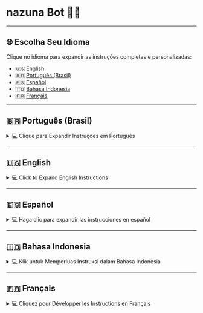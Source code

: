 # **nazuna Bot 🤖🚀**


---

## 🌐 **Escolha Seu Idioma**

Clique no idioma para expandir as instruções completas e personalizadas:

- 🇺🇸 [English](#-english)
- 🇧🇷 [Português (Brasil)](#-portugues-brasil)
- 🇪🇸 [Español](#-espanol)
- 🇮🇩 [Bahasa Indonesia](#-bahasa-indonesia)
- 🇫🇷 [Français](#-francais)

---

## 🇧🇷 **Português (Brasil)**

<details>
<summary>💻 Clique para Expandir Instruções em Português</summary>

### 📊 **Estatísticas do Projeto**

Métricas em tempo real do **nazuna Bot**, com o que cada uma significa:

| Ícone | Badge | Descrição |
|-------|-------|-----------|
| 🕒 | ![Última Atualização](https://img.shields.io/github/last-commit/hiudyy/nazuna?color=blue&style=flat-square) | **Última Atualização**: Quando o projeto foi atualizado pela última vez. |
| ⭐ | ![Estrelas](https://img.shields.io/github/stars/hiudyy/nazuna?color=yellow&label=Favoritos&style=flat-square) | **Favoritos**: Quantas pessoas deram estrela no GitHub. |
| 🍴 | ![Forks](https://img.shields.io/github/forks/hiudyy/nazuna?color=green&style=flat-square) | **Forks**: Cópias do projeto feitas por outros devs. |
| 🐞 | ![Issues](https://img.shields.io/github/issues/hiudyy/nazuna?color=red&style=flat-square) | **Issues**: Bugs ou sugestões reportados pela comunidade. |
| 📝 | ![Commits](https://img.shields.io/github/commit-activity/m/hiudyy/nazuna?color=purple&style=flat-square) | **Commits**: Frequência de updates no código. |
| 💾 | ![Tamanho do Repo](https://img.shields.io/github/repo-size/hiudyy/nazuna?color=orange&style=flat-square) | **Tamanho do Repo**: Espaço ocupado no GitHub. |
| 👥 | ![Contribuidores](https://img.shields.io/github/contributors/hiudyy/nazuna?color=cyan&style=flat-square) | **Contribuidores**: Pessoas que ajudaram no bot. |
| 📥 | ![Downloads](https://img.shields.io/github/downloads/hiudyy/nazuna/total?color=pink&style=flat-square) | **Downloads**: Total de downloads do projeto. |
| 🌐 | ![Linguagens](https://img.shields.io/github/languages/top/hiudyy/nazuna?color=teal&style=flat-square) | **Linguagens**: Principais linguagens do projeto. |
| 🔄 | ![PRs](https://img.shields.io/github/issues-pr/hiudyy/nazuna?color=brightgreen&style=flat-square) | **Pull Requests**: Propostas de melhorias enviadas. |
| ⏱️ | ![Tempo de Resposta](https://img.shields.io/github/issues-closed-raw/hiudyy/nazuna?color=blueviolet&style=flat-square) | **Tempo de Resposta**: Média pra resolver issues. |
| 📜 | ![Licença](https://img.shields.io/badge/licença-Copyright-red?style=flat-square) | **Licença**: Projeto protegido por copyright. |
| ✅ | ![Status](https://img.shields.io/badge/STATUS-ATIVO-success?style=flat-square) | **Status**: Projeto ativo e em desenvolvimento. |

📈 **Visitas Totais**:  
![Contador de Visitas](https://count.getloli.com/@nazuninha-bot?name=nazuninha-bot&theme=booru-lewd&padding=8&offset=0&align=top&scale=2&pixelated=1&darkmode=1)  
*Quantas pessoas visitaram o projeto.*

---

### 📢 **Canal Oficial no WhatsApp**

Fique por dentro de novidades, dicas exclusivas e updates!  
[![Canal WhatsApp](https://img.shields.io/badge/Entrar-WhatsApp-25D366?style=flat-square&logo=whatsapp)](https://whatsapp.com/channel/0029Vb6Ezk6LI8YXPgZPUJ2b)  
*Junte-se ao canal pra suporte e conteúdos exclusivos.*

---

### 🤖 **O que é o nazuna Bot?**

O **nazuna Bot** é um bot foda pro WhatsApp, feito com **Node.js** e **Baileys**. Ele é um assistente completo: automatiza tarefas, gerencia grupos, e tem comandos pra tudo, desde administração até diversão. Perfeito pra iniciantes e altamente customizável pra quem manja de código.

> ⚠️ **Aviso Sério**: O nazuna Bot é **protegido por copyright**. Tirar créditos, vender ou distribuir versões modificadas sem permissão é crime e pode te meter em encrenca legal.

### 🎉 **Por que o nazuna Bot é Incrível?**

- **Configuração Fácil**: Conecta com QR code ou código de pareamento em minutos.
- **Super Versátil**: Gerencia grupos, traz utilitários e anima com comandos divertidos.
- **Roda em Tudo**: Windows, Linux, macOS, Android (Termux) ou servidores como Pterodactyl.
- **Sempre Atualizado**: Novas features e correções chegam com frequência.
- **Seguro e Estável**: Usa o modo multi-dispositivos do WhatsApp pra rodar liso e seguro.

> 💡 **Curioso?** Após configurar, digite `/menu` no WhatsApp pra explorar os comandos!

---

### 📜 **Índice**

1. [🚀 Primeiros Passos](#-primeiros-passos)
2. [📋 Pré-requisitos](#-pré-requisitos)
3. [📥 Instalação](#-instalação)
4. [🚀 Rodando o Bot](#-rodando-o-bot)
5. [🔌 Conectando ao WhatsApp](#-conectando-ao-whatsapp)
6. [🔄 Atualizando o Bot](#-atualizando-o-bot)
7. [💻 Tutoriais por Plataforma](#-tutoriais-por-plataforma)
   - [🖥️ Windows](#-windows)
   - [🐧 Linux](#-linux)
   - [📱 Termux (Android)](#-termux-android)
   - [☁️ Pterodactyl](#-pterodactyl)
8. [❓ Resolvendo Problemas](#-resolvendo-problemas)
9. [💖 Apoie o Projeto](#-apoie-o-projeto)
10. [📜 Licença](#-licença)
11. [👤 Sobre o Criador](#-sobre-o-criador)
12. [❔ FAQ Avançado](#-faq-avançado)

---

#### 🚀 **Primeiros Passos**

Novo no **nazuna Bot**? Comece com esses passos simples:

1. **Prepare o ambiente**: Instale Node.js e Git (veja [Pré-requisitos](#-pré-requisitos)).
2. **Baixe o bot**: Clone o repositório do GitHub.
3. **Conecte ao WhatsApp**: Use um número secundário pra evitar riscos.
4. **Explore os comandos**: Digite `/menu` no WhatsApp pra ver o que o bot faz.

> 💡 **Dica de Iniciante**: Parece complicado? Relaxa, cada seção explica tudo passo a passo!

---

#### 📋 **Pré-requisitos**

Você vai precisar de:

| **Item**            | **Descrição**                                                                 |
|---------------------|-------------------------------------------------------------------------------|
| **Node.js**         | Versão 18 ou superior. Baixe em [nodejs.org](https://nodejs.org).             |
| **Git**             | Pra clonar o repositório. Pega em [git-scm.com](https://git-scm.com).        |
| **WhatsApp**        | Um número dedicado pro bot (evite o principal pra não levar ban).             |
| **Internet Estável**| Necessária pra configuração e funcionamento.                                  |
| **Dispositivo**     | PC (Windows, Linux, macOS), Android com Termux, ou servidor (Pterodactyl).    |
| **Recursos Mínimos**| 512MB de RAM e 512MB de armazenamento (1GB RAM e 2GB disco recomendados).     |

> ⚠️ **Atenção**: Use um número secundário pro bot pra proteger sua conta principal do WhatsApp.

---

#### 📥 **Instalação**

Bora botar o **nazuna Bot** pra rodar:

1. **Clonar o Repositório**  
   Abra o terminal (Prompt de Comando, PowerShell ou Termux) e execute:  
   ```bash
   git clone https://github.com/hiudyy/nazuna.git
   cd nazuna
   ```

2. **Instalar Dependências**  
   Rode esses comandos, um por vez:  
   ```bash
   npm run config
   npm run config:install
   ```  
   Isso baixa todas as bibliotecas necessárias.

   > **Deu Erro?**: Confirme se o Node.js tá instalado (`node -v`). Se continuar, tente `npm install`.

---

#### 🚀 **Rodando o Bot**

Pra ligar o **nazuna Bot**:  
```bash
npm start
```

Ele vai te guiar pra conectar ao WhatsApp (próxima seção).

> 💡 **Primeira Vez**: Você precisa autenticar com QR code ou código de pareamento. Depois, reconecta sozinho.

---

#### 🔌 **Conectando ao WhatsApp**

O **nazuna Bot** usa o **modo multi-dispositivos** do WhatsApp, então o celular não precisa ficar ligado após a configuração. Escolha um método:

1. **QR Code**  
   - O terminal mostra um QR code (quadrado com padrões).  
   - No celular, abra o WhatsApp:  
     1. Vá em **Configurações** > **Aparelhos Conectados**.  
     2. Clique em **Conectar um Aparelho**.  
     3. Escaneie o QR code com a câmera.  
   - Conectado na moral!  

2. **Código de Pareamento**  
   - Perfeito pra dispositivos sem câmera.  
   - Digite o número do bot (ex.: `+5511999999999`).  
   - O terminal dá um código (ex.: `1234-5678`).  
   - No WhatsApp:  
     1. Vá em **Configurações** > **Aparelhos Conectados**.  
     2. Clique em **Conectar com Número de Telefone**.  
     3. Insira o código.  
   - Tô dentro!

> ⚠️ **Cuidado**:  
> - Use número secundário pra evitar ban.  
> - QR code expirou? Rode `npm start` de novo.  
> - A sessão é salva, então reconexões são automáticas, exceto se deslogar.

---

#### 🔄 **Atualizando o Bot**

Pra manter na última versão:  
```bash
npm run update
```

Atualiza sem mexer nas configs ou chats.

> ✅ **Tranquilo**: Updates são seguros e não apagam nada.

---

#### 💻 **Tutoriais por Plataforma**

**Onde tá rodando o bot?** Escolha sua plataforma:

##### 🖥️ **Windows**

1. **Pré-requisitos**  
   - Baixe e instale o [Node.js](https://nodejs.org) (LTS recomendado).  
   - Instale o [Git](https://git-scm.com/downloads) pro Windows.  
   - Verifique:  
     ```bash
     node -v
     git --version
     ```

2. **Clonar e Instalar**  
   Abra o Prompt de Comando ou PowerShell:  
   ```bash
   git clone https://github.com/hiudyy/nazuna.git
   cd nazuna
   npm run config
   npm run config:install
   ```

3. **Rodar o Bot**  
   ```bash
   npm start
   ```

4. **Manter Online**  
   - Use o [NSSM](https://nssm.cc/) pra rodar 24/7:  
     ```bash
     nssm install nazuna "C:\caminho\para\node.exe" "C:\caminho\para\nazuna\app.js"
     ```
   - Ou deixe o Prompt aberto (não feche!).

> 💡 **Dica**: Bot parou? Cheque a conexão ou rode `npm start` novamente.

##### 🐧 **Linux**

1. **Pré-requisitos**  
   Atualize e instale:  
   ```bash
   sudo apt update && sudo apt install -y nodejs git
   ```  
   Verifique:  
   ```bash
   node -v
   git --version
   ```

2. **Clonar e Instalar**  
   ```bash
   git clone https://github.com/hiudyy/nazuna.git
   cd nazuna
   npm run config
   npm run config:install
   ```

3. **Rodar o Bot**  
   ```bash
   npm start
   ```

4. **Rodar em Segundo Plano**  
   Use o `pm2`:  
   ```bash
   npm install -g pm2
   pm2 start npm --name "nazuna" -- start
   pm2 save
   ```  
   Monitore com `pm2 logs nazuna`.

> 💡 **Dica**: Desconectou? Reinicie com `pm2 restart nazuna`.

##### 📱 **Termux (Android)**

1. **Instalar o Termux**  
   - Baixe pelo [F-Droid](https://f-droid.org/packages/com.termux/) (evite Google Play).  
   - Atualize:  
     ```bash
     pkg update && pkg upgrade -y
     ```

2. **Pré-requisitos**  
   ```bash
   pkg install nodejs git -y
   termux-setup-storage
   ```

3. **Clonar e Instalar**  
   ```bash
   cd /sdcard
   git clone https://github.com/hiudyy/nazuna.git
   cd nazuna
   npm run config
   npm run config:install
   ```

4. **Rodar o Bot**  
   ```bash
   npm start
   ```

5. **Manter Online**  
   - Evite fechar o Termux; mantenha o celular ligado ou use app de “manter acordado”.  
   - Se parar, reinicie:  
     ```bash
     cd /sdcard/nazuna
     npm start
     ```

> 💡 **Dica**: “Permissão negada”? Rode `termux-setup-storage` de novo.

##### ☁️ **Pterodactyl**

Configure o **nazuna Bot** no Pterodactyl de duas formas:

**Opção 1: Egg Oficial da nazuna**

1. **Baixar o Egg**  
   - Pegue o egg em: [github.com/hiudyy/nazu-files/egg-ptero.json](https://github.com/hiudyy/nazu-files/egg-ptero.json).  
   - Importe no painel Pterodactyl (**Eggs** > **Import Egg**).

2. **Criar o Servidor**  
   - Crie um servidor com o egg da nazuna.  
   - No **Startup**, configure:  
     - **Nome do Dono**: Seu nome/apelido (ex.: `João`).  
     - **Número do Bot**: Número com código do país (ex.: `+5511999999999`).  
     - **Prefixo do Bot**: Símbolo pros comandos (ex.: `/`).  
     - **Nome do Bot**: Nome no WhatsApp (ex.: `nazuna`).  
     - **Atualização Automática**: `Sim` pra updates automáticos ou `Não` pra manual.  
   - Recursos mínimos: 512MB RAM e 512MB disco (1GB RAM e 2GB disco recomendados).

3. **Iniciar o Servidor**  
   - Clique em **Iniciar** no painel.  
   - O egg clona o repo (`https://github.com/hiudyy/nazuna.git`) e instala tudo.  
   - Conecte ao WhatsApp via QR code ou código de pareamento (use console ou VNC).

4. **Manter Online**  
   - O Pterodactyl roda 24/7.  
   - Sem atualização automática? Rode:  
     ```bash
     npm run update
     ```

**Opção 2: Egg Node.js Comum**

1. **Criar o Servidor**  
   - Crie um servidor com o egg **Node.js** padrão.  
   - Defina o **Comando de Inicialização** como: `npm start`.  
   - Recursos mínimos: 512MB RAM e 512MB disco (1GB RAM e 2GB disco recomendados).

2. **Clonar o Repositório**  
   - No console do Pterodactyl:  
     ```bash
     git clone https://github.com/hiudyy/nazuna.git
     cd nazuna
     ```

3. **Instalar Dependências**  
   - Execute:  
     ```bash
     npm run config
     npm run config:install
     ```

4. **Iniciar o Bot**  
   - Inicie o servidor no painel.  
   - Conecte ao WhatsApp com QR code ou código.

5. **Atualizações**  
   - Atualize manualmente:  
     ```bash
     npm run update
     ```

> 💡 **Dica**: O egg oficial automatiza tudo, é mais fácil!

---

#### ❓ **Resolvendo Problemas**

Deu pau? Soluções pros problemas mais comuns:

| **Problema**                     | **Solução**                                                                 |
|----------------------------------|-----------------------------------------------------------------------------|
| **“Comando não encontrado”**     | Instale Git/Node.js (`pkg install git nodejs` no Termux).                   |
| **QR Code não funciona**         | Atualize o WhatsApp, gere outro QR com `npm start`, ou cheque a internet.   |
| **Bot desconecta**               | Reinicie com `npm start`, apague a pasta `sessions`, ou troque o número.    |
| **Erro na instalação**           | Rode `npm install`, verifique Node.js 18+ (`node -v`), ou atualize pacotes. |
| **Termux para**                  | Mantenha o celular ligado e reinicie com `cd /sdcard/nazuna && npm start`. |

> 😊 **Tá na Merda?** Cola no [Canal do WhatsApp](https://whatsapp.com/channel/0029Vb6Ezk6LI8YXPgZPUJ2b) pra suporte!

---

#### 💖 **Apoie o Projeto**

Fazer o **nazuna Bot** é um trampo danado. Seu apoio é tudo:

- **🌍 Global (Patreon)**  
  [![Apoiar no Patreon](https://img.shields.io/badge/Apoiar-Patreon-orange?style=flat-square&logo=patreon)](https://patreon.com/hiudyy)  
  *Contribua mensalmente pra manter o projeto vivo.*

- **🇧🇷 Brasil (Pix)**  
  **Chave Pix (E-mail):** `lua.bot@hotmail.com`  
  *Qualquer valor já ajuda pra caramba.*

> ❤️ **Valeu!** Cada real motiva mais features e melhorias!

---

#### 📜 **Licença**

© 2025 **Hiudy**. Todos os direitos reservados.

O **nazuna Bot** é **protegido por copyright**. Não remova os créditos, não venda, e não distribua versões modificadas sem autorização. Violações podem levar a ações legais.

---

#### 👤 **Sobre o Criador**

Feito com ❤️ por [**Hiudy**](https://github.com/hiudyy), um dev apaixonado por criar ferramentas que tornam a tecnologia mais divertida e acessível. Ele tá sempre bolando projetos novos e dando aquele gás no nazuna Bot pra comunidade.

**Estatísticas do Hiudy**:

| Ícone | Badge | Descrição |
|-------|-------|-----------|
| 👥 | ![Seguidores](https://img.shields.io/github/followers/hiudyy?color=blue&style=flat-square) | **Seguidores**: Quantas pessoas acompanham o Hiudy no GitHub. |
| 📝 | ![Contribuições](https://img.shields.io/github/commit-activity/y/hiudyy/nazuna) | **Contribuições**: Atividade anual do Hiudy em todos os projetos. |
| 💬 | ![Discord](https://img.shields.io/badge/Discord-hiudyyy-7289DA?style=flat-square&logo=discord) | **Discord**: Conecte-se com o Hiudy no Discord. |
| 📷 | ![Instagram](https://img.shields.io/badge/Instagram-hiudyyy_-E4405F?style=flat-square&logo=instagram) | **Instagram**: Siga o Hiudy no Insta pra novidades. |

**Bio**:  
Hiudy é um entusiasta de tech que curte criar soluções práticas e com aquele toque de diversão. Além do nazuna Bot, ele contribui pra projetos open-source e ama trocar ideia com a comunidade. Cola nas redes dele pra acompanhar os próximos rolês!

- 📍 **GitHub**: [hiudyy](https://github.com/hiudyy)
- 💬 **Discord**: [hiudyyy](https://discord.com/users/hiudyyy)
- 📷 **Instagram**: [hiudyyy_](https://instagram.com/hiudyyy_)

> 🌟 **Gostou?** Dá uma estrela no GitHub e compartilha com a galera!

---

#### ❔ **FAQ Avançado**

| **Pergunta**                              | **Resposta**                                                                 |
|------------------------------------------|-----------------------------------------------------------------------------|
| **Posso usar meu número principal?**      | Não é recomendado. Use um número secundário pra evitar riscos de banimento. |
| **O bot funciona offline?**               | Não, precisa de internet pra se conectar ao WhatsApp.                       |
| **Como personalizo os comandos?**         | Edite o `config.json` após instalar (veja a documentação).                  |
| **E se meu servidor Pterodactyl travar?** | Reinicie o servidor e cheque os logs no console do Pterodactyl.             |

> 💡 **Mais Dúvidas?** Pergunte no [Canal do WhatsApp](https://whatsapp.com/channel/0029Vb6Ezk6LI8YXPgZPUJ2b)!

</details>

---

## 🇺🇸 **English**

<details>
<summary>💻 Click to Expand English Instructions</summary>

### 📊 **Project Statistics**

Real-time metrics for **nazuna Bot**, with what each one means:

| Icon | Badge | Description |
|------|-------|-------------|
| 🕒 | ![Last Update](https://img.shields.io/github/last-commit/hiudyy/nazuna?color=blue&style=flat-square) | **Last Update**: When the project was last updated. |
| ⭐ | ![Stars](https://img.shields.io/github/stars/hiudyy/nazuna?color=yellow&label=Stars&style=flat-square) | **Stars**: Number of people who starred it on GitHub. |
| 🍴 | ![Forks](https://img.shields.io/github/forks/hiudyy/nazuna?color=green&style=flat-square) | **Forks**: Copies of the project made by other devs. |
| 🐞 | ![Issues](https://img.shields.io/github/issues/hiudyy/nazuna?color=red&style=flat-square) | **Issues**: Bugs or suggestions reported by the community. |
| 📝 | ![Commits](https://img.shields.io/github/commit-activity/m/hiudyy/nazuna?color=purple&style=flat-square) | **Commits**: Frequency of code updates. |
| 💾 | ![Repo Size](https://img.shields.io/github/repo-size/hiudyy/nazuna?color=orange&style=flat-square) | **Repo Size**: Space used by the project on GitHub. |
| 👥 | ![Contributors](https://img.shields.io/github/contributors/hiudyy/nazuna?color=cyan&style=flat-square) | **Contributors**: People who helped build the bot. |
| 📥 | ![Downloads](https://img.shields.io/github/downloads/hiudyy/nazuna/total?color=pink&style=flat-square) | **Downloads**: Total downloads of the project. |
| 🌐 | ![Languages](https://img.shields.io/github/languages/top/hiudyy/nazuna?color=teal&style=flat-square) | **Languages**: Main languages used in the project. |
| 🔄 | ![PRs](https://img.shields.io/github/issues-pr/hiudyy/nazuna?color=brightgreen&style=flat-square) | **Pull Requests**: Improvement proposals from the community. |
| ⏱️ | ![Response Time](https://img.shields.io/github/issues-closed-raw/hiudyy/nazuna?color=blueviolet&style=flat-square) | **Response Time**: Average time to resolve issues. |
| 📜 | ![License](https://img.shields.io/badge/license-Copyright-red?style=flat-square) | **License**: Project is copyright-protected. |
| ✅ | ![Status](https://img.shields.io/badge/STATUS-ACTIVE-success?style=flat-square) | **Status**: Project is active and under development. |

📈 **Total Visits**:  
![Visit Counter](https://count.getloli.com/@nazuninha-bot?name=nazuninha-bot&theme=booru-lewd&padding=8&offset=0&align=top&scale=2&pixelated=1&darkmode=1)  
*Tracks how many people visited the project.*

---

### 📢 **Official WhatsApp Channel**

Stay in the loop with news, exclusive tips, and updates!  
[![WhatsApp Channel](https://img.shields.io/badge/Join-WhatsApp-25D366?style=flat-square&logo=whatsapp)](https://whatsapp.com/channel/0029Vb6Ezk6LI8YXPgZPUJ2b)  
*Join our channel for support and exclusive content.*

---

### 🤖 **What is nazuna Bot?**

**nazuna Bot** is an epic WhatsApp bot built with **Node.js** and **Baileys**. It’s like a supercharged assistant: automates tasks, manages groups, and offers commands for everything from admin tasks to fun. Perfect for beginners and highly customizable for coders.

> ⚠️ **Serious Warning**: nazuna Bot is **copyright-protected**. Removing credits, selling, or distributing modified versions without permission is illegal and may lead to legal trouble.

### 🎉 **Why nazuna Bot Rocks?**

- **Easy Setup**: Connect with QR code or pairing code in minutes.
- **Super Versatile**: Manages groups, provides utilities, and spices things up with fun commands.
- **Runs Anywhere**: Windows, Linux, macOS, Android (Termux), or servers like Pterodactyl.
- **Always Fresh**: New features and fixes roll out regularly.
- **Safe & Smooth**: Uses WhatsApp’s multi-device mode for stability and security.

> 💡 **Curious?** After setup, type `/menu` in WhatsApp to explore commands!

---

### 📜 **Table of Contents**

1. [🚀 Getting Started](#-getting-started)
2. [📋 Prerequisites](#-prerequisites)
3. [📥 Installation](#-installation)
4. [🚀 Running the Bot](#-running-the-bot)
5. [🔌 Connecting to WhatsApp](#-connecting-to-whatsapp)
6. [🔄 Updating the Bot](#-updating-the-bot)
7. [💻 Platform Tutorials](#-platform-tutorials)
   - [🖥️ Windows](#-windows)
   - [🐧 Linux](#-linux)
   - [📱 Termux (Android)](#-termux-android)
   - [☁️ Pterodactyl](#-pterodactyl)
8. [❓ Troubleshooting](#-troubleshooting)
9. [💖 Support the Project](#-support-the-project)
10. [📜 License](#-license)
11. [👤 About the Creator](#-about-the-creator)
12. [❔ Advanced FAQ](#-advanced-faq)

---

#### 🚀 **Getting Started**

New to **nazuna Bot**? Start with these simple steps:

1. **Set up your environment**: Install Node.js and Git (see [Prerequisites](#-prerequisites)).
2. **Download the bot**: Clone the GitHub repository.
3. **Connect to WhatsApp**: Use a secondary number to avoid risks.
4. **Explore commands**: Type `/menu` in WhatsApp to see what the bot can do.

> 💡 **Beginner Tip**: Looks complex? Chill, each section breaks it down step-by-step!

---

#### 📋 **Prerequisites**

You’ll need:

| **Item**            | **Description**                                                               |
|--------------------|-------------------------------------------------------------------------------|
| **Node.js**        | Version 18 or higher. Download from [nodejs.org](https://nodejs.org).         |
| **Git**            | To clone the repository. Get it from [git-scm.com](https://git-scm.com).      |
| **WhatsApp**       | A dedicated number for the bot (avoid your main number to prevent bans).      |
| **Stable Internet**| Essential for setup and operation.                                            |
| **Device**         | PC (Windows, Linux, macOS), Android with Termux, or server (Pterodactyl).     |
| **Minimum Specs**  | 512MB RAM and 512MB storage (1GB RAM and 2GB storage recommended).            |

> ⚠️ **Warning**: Use a secondary number for the bot to protect your main WhatsApp account.

---

#### 📥 **Installation**

Let’s get **nazuna Bot** running:

1. **Clone the Repository**  
   Open your terminal (Command Prompt, PowerShell, or Termux) and run:  
   ```bash
   git clone https://github.com/hiudyy/nazuna.git
   cd nazuna
   ```

2. **Install Dependencies**  
   Run these one at a time:  
   ```bash
   npm run config
   npm run config:install
   ```  
   This grabs all required libraries.

   > **Error?**: Check if Node.js is installed (`node -v`). If issues persist, try `npm install`.

---

#### 🚀 **Running the Bot**

To fire up **nazuna Bot**:  
```bash
npm start
```

It’ll guide you to connect to WhatsApp (next section).

> 💡 **First Run**: You’ll need to authenticate with a QR code or pairing code. After that, it usually reconnects automatically.

---

#### 🔌 **Connecting to WhatsApp**

**nazuna Bot** uses WhatsApp’s **multi-device mode**, so your phone doesn’t need to stay online after setup. Pick a method:

1. **QR Code**  
   - The terminal shows a QR code (a square with patterns).  
   - On your phone, open WhatsApp:  
     1. Go to **Settings** > **Linked Devices**.  
     2. Tap **Link a Device**.  
     3. Scan the QR code with your camera.  
   - Boom, connected!  

2. **Pairing Code**  
   - Great for devices without a camera.  
   - Enter the bot’s number (e.g., `+12025550123`).  
   - The terminal gives a code (e.g., `1234-5678`).  
   - In WhatsApp:  
     1. Go to **Settings** > **Linked Devices**.  
     2. Tap **Link with Phone Number**.  
     3. Enter the code.  
   - You’re in!

> ⚠️ **Caution**:  
> - Use a secondary number to avoid bans.  
> - QR code expired? Run `npm start` again.  
> - Session is saved, so reconnections are automatic unless you log out.

---

#### 🔄 **Updating the Bot**

Keep it fresh:  
```bash
npm run update
```

Updates without messing with your settings or chats.

> ✅ **Safe**: Updates won’t wipe anything.

---

#### 💻 **Platform Tutorials**

**Where you running the bot?** Pick your platform:

##### 🖥️ **Windows**

1. **Prerequisites**  
   - Download and install [Node.js](https://nodejs.org) (LTS recommended).  
   - Install [Git](https://git-scm.com/downloads) for Windows.  
   - Verify:  
     ```bash
     node -v
     git --version
     ```

2. **Clone and Install**  
   Open Command Prompt or PowerShell:  
   ```bash
   git clone https://github.com/hiudyy/nazuna.git
   cd nazuna
   npm run config
   npm run config:install
   ```

3. **Run the Bot**  
   ```bash
   npm start
   ```

4. **Keep It Online**  
   - Use [NSSM](https://nssm.cc/) to run 24/7:  
     ```bash
     nssm install nazuna "C:\path\to\node.exe" "C:\path\to\nazuna\app.js"
     ```
   - Or keep the Command Prompt open (don’t close!).

> 💡 **Tip**: Bot stopped? Check internet or rerun `npm start`.

##### 🐧 **Linux**

1. **Prerequisites**  
   Update and install:  
   ```bash
   sudo apt update && sudo apt install -y nodejs git
   ```  
   Verify:  
   ```bash
   node -v
   git --version
   ```

2. **Clone and Install**  
   ```bash
   git clone https://github.com/hiudyy/nazuna.git
   cd nazuna
   npm run config
   npm run config:install
   ```

3. **Run the Bot**  
   ```bash
   npm start
   ```

4. **Run in Background**  
   Use `pm2`:  
   ```bash
   npm install -g pm2
   pm2 start npm --name "nazuna" -- start
   pm2 save
   ```  
   Monitor with `pm2 logs nazuna`.

> 💡 **Tip**: Disconnected? Restart with `pm2 restart nazuna`.

##### 📱 **Termux (Android)**

1. **Install Termux**  
   - Download from [F-Droid](https://f-droid.org/packages/com.termux/) (avoid Google Play).  
   - Update Termux:  
     ```bash
     pkg update && pkg upgrade -y
     ```

2. **Prerequisites**  
   ```bash
   pkg install nodejs git -y
   termux-setup-storage
   ```

3. **Clone and Install**  
   ```bash
   cd /sdcard
   git clone https://github.com/hiudyy/nazuna.git
   cd nazuna
   npm run config
   npm run config:install
   ```

4. **Run the Bot**  
   ```bash
   npm start
   ```

5. **Keep It Online**  
   - Prevent Termux from closing; keep phone awake (use charger or “stay awake” app).  
   - If it stops, restart:  
     ```bash
     cd /sdcard/nazuna
     npm start
     ```

> 💡 **Tip**: “Permission denied”? Rerun `termux-setup-storage`.

##### ☁️ **Pterodactyl**

Set up **nazuna Bot** on Pterodactyl in two ways:

**Option 1: Official nazuna Egg**

1. **Download the Egg**  
   - Grab the egg at: [github.com/hiudyy/nazu-files/egg-ptero.json](https://github.com/hiudyy/nazu-files/egg-ptero.json).  
   - Import it in your Pterodactyl panel (**Eggs** > **Import Facet Import Egg**).

2. **Create the Server**  
   - Create a server with the nazuna egg.  
   - In **Startup**, configure:  
     - **Owner Name**: Your name/nickname (e.g., `John`).  
     - **Bot Number**: Number with country code (e.g., `+12025550123`).  
     - **Bot Prefix**: Symbol for commands (e.g., `/`).  
     - **Bot Name**: Name shown in WhatsApp (e.g., `nazuna`).  
     - **Auto Update**: `Yes` for automatic updates or `No` for manual.  
   - Minimum specs: 512MB RAM and 512MB storage (1GB RAM and 2GB storage recommended).

3. **Start the Server**  
   - Click **Start** in the panel.  
   - The egg auto-clones the repo (`https://github.com/hiudyy/nazuna.git`) and installs dependencies.  
   - Connect to WhatsApp via QR code or pairing code (use console or VNC).

4. **Keep It Online**  
   - Pterodactyl runs it 24/7.  
   - For manual updates, run:  
     ```bash
     npm run update
     ```

**Option 2: Generic Node.js Egg**

1. **Create the Server**  
   - Create a server with the default **Node.js** egg.  
   - Set **Startup Command** to: `npm start`.  
   - Minimum specs: 512MB RAM and 512MB storage (1GB RAM and 2GB storage recommended).

2. **Clone the Repository**  
   - In Pterodactyl console:  
     ```bash
     git clone https://github.com/hiudyy/nazuna.git
     cd nazuna
     ```

3. **Install Dependencies**  
   - Run:  
     ```bash
     npm run config
     npm run config:install
     ```

4. **Start the Bot**  
   - Start the server in the panel.  
   - Connect to WhatsApp with QR code or pairing code.

5. **Updates**  
   - Update manually:  
     ```bash
     npm run update
     ```

> 💡 **Tip**: The official egg automates everything, so it’s easier!

---

#### ❓ **Troubleshooting**

Got issues? Fixes for common problems:

| **Issue**                        | **Solution**                                                               |
|----------------------------------|---------------------------------------------------------------------------|
| **“Command not found”**          | Install Git/Node.js (`pkg install git nodejs` in Termux).                 |
| **QR Code doesn’t work**         | Update WhatsApp, generate new QR with `npm start`, or check internet.     |
| **Bot disconnects**              | Restart with `npm start`, delete `sessions` folder, or switch numbers.    |
| **Installation errors**          | Run `npm install`, verify Node.js 18+ (`node -v`), or update packages.    |
| **Termux stops**                 | Keep phone awake and restart with `cd /sdcard/nazuna && npm start`.|

> 😊 **Still Stuck?** Hit up our [WhatsApp Channel](https://whatsapp.com/channel/0029Vb6Ezk6LI8YXPgZPUJ2b) for help!

---

#### 💖 **Support the Project**

Building **nazuna Bot** is a ton of work. Your support keeps it alive:

- **🌍 Global (Patreon)**  
  [![Support on Patreon](https://img.shields.io/badge/Support-Patreon-orange?style=flat-square&logo=patreon)](https://patreon.com/hiudyy)  
  *Contribute monthly to keep the project going.*

- **🇧🇷 Brazil (Pix)**  
  **Pix Key (Email):** `lua.bot@hotmail.com`  
  *Any amount helps a ton.*

> ❤️ **Thanks!** Every bit fuels new features and improvements!

---

#### 📜 **License**

© 2025 **Hiudy**. All rights reserved.

**nazuna Bot** is **copyright-protected**. Don’t remove credits, sell, or distribute modified versions without permission. Violations may lead to legal action.

---

#### 👤 **About the Creator**

Built with ❤️ by [**Hiudy**](https://github.com/hiudyy), a dev passionate about making tech fun and accessible. He’s always cooking up new projects and leveling up nazuna Bot for the community.

**Hiudy’s Stats**:

| Icon | Badge | Description |
|------|-------|-------------|
| 👥 | ![Followers](https://img.shields.io/github/followers/hiudyy?color=blue&style=flat-square) | **Followers**: Number of people following Hiudy on GitHub. |
| 📝 | ![Contributions](https://img.shields.io/github/commit-activity/y/hiudyy/nazuna) | **Contributions**: Hiudy’s yearly activity across projects. |
| 💬 | ![Discord](https://img.shields.io/badge/Discord-hiudyyy-7289DA?style=flat-square&logo=discord) | **Discord**: Connect with Hiudy on Discord. |
| 📷 | ![Instagram](https://img.shields.io/badge/Instagram-hiudyyy_-E4405F?style=flat-square&logo=instagram) | **Instagram**: Follow Hiudy on Insta for updates. |

**Bio**:  
Hiudy’s a tech enthusiast who loves crafting practical, fun solutions. Beyond nazuna Bot, he contributes to open-source projects and vibes with the community. Hit him up on socials to catch his next big thing!

- 📍 **GitHub**: [hiudyy](https://github.com/hiudyy)
- 💬 **Discord**: [hiudyyy](https://discord.com/users/hiudyyy)
- 📷 **Instagram**: [hiudyyy_](https://instagram.com/hiudyyy_)

> 🌟 **Dig It?** Star the project on GitHub and share with your crew!

---

#### ❔ **Advanced FAQ**

| **Question**                             | **Answer**                                                                |
|-----------------------------------------|---------------------------------------------------------------------------|
| **Can I use my main number?**           | Not recommended. Use a secondary number to avoid ban risks.               |
| **Does the bot work offline?**          | No, it needs internet to connect to WhatsApp.                            |
| **How do I customize commands?**        | Edit `config.json` after installation (check docs).                      |
| **What if my Pterodactyl server crashes?** | Restart the server and check logs in Pterodactyl console.               |

> 💡 **More Questions?** Ask in our [WhatsApp Channel](https://whatsapp.com/channel/0029Vb6Ezk6LI8YXPgZPUJ2b)!

</details>

---

## 🇪🇸 **Español**

<details>
<summary>💻 Haga clic para expandir las instrucciones en español</summary>

### 📊 **Estadísticas del Proyecto**

Métricas en tiempo real del **nazuna Bot**, con lo que significa cada una:

| Icono | Insignia | Descripción |
|-------|----------|-------------|
| 🕒 | ![Última Actualización](https://img.shields.io/github/last-commit/hiudyy/nazuna?color=blue&style=flat-square) | **Última Actualización**: Cuándo se actualizó el proyecto por última vez. |
| ⭐ | ![Estrellas](https://img.shields.io/github/stars/hiudyy/nazuna?color=yellow&label=Estrellas&style=flat-square) | **Estrellas**: Personas que dieron estrella en GitHub. |
| 🍴 | ![Forks](https://img.shields.io/github/forks/hiudyy/nazuna?color=green&style=flat-square) | **Forks**: Copias del proyecto hechas por otros devs. |
| 🐞 | ![Issues](https://img.shields.io/github/issues/hiudyy/nazuna?color=red&style=flat-square) | **Issues**: Errores o sugerencias reportados por la comunidad. |
| 📝 | ![Commits](https://img.shields.io/github/commit-activity/m/hiudyy/nazuna?color=purple&style=flat-square) | **Commits**: Frecuencia de actualizaciones del código. |
| 💾 | ![Tamaño del Repo](https://img.shields.io/github/repo-size/hiudyy/nazuna?color=orange&style=flat-square) | **Tamaño del Repo**: Espacio ocupado en GitHub. |
| 👥 | ![Contribuidores](https://img.shields.io/github/contributors/hiudyy/nazuna?color=cyan&style=flat-square) | **Contribuidores**: Personas que ayudaron a desarrollar el bot. |
| 📥 | ![Descargas](https://img.shields.io/github/downloads/hiudyy/nazuna/total?color=pink&style=flat-square) | **Descargas**: Total de descargas del proyecto. |
| 🌐 | ![Lenguajes](https://img.shields.io/github/languages/top/hiudyy/nazuna?color=teal&style=flat-square) | **Lenguajes**: Principales lenguajes del proyecto. |
| 🔄 | ![PRs](https://img.shields.io/github/issues-pr/hiudyy/nazuna?color=brightgreen&style=flat-square) | **Pull Requests**: Propuestas de mejoras enviadas. |
| ⏱️ | ![Tiempo de Respuesta](https://img.shields.io/github/issues-closed-raw/hiudyy/nazuna?color=blueviolet&style=flat-square) | **Tiempo de Respuesta**: Promedio para resolver issues. |
| 📜 | ![Licencia](https://img.shields.io/badge/licencia-Copyright-red?style=flat-square) | **Licencia**: Proyecto protegido por derechos de autor. |
| ✅ | ![Estado](https://img.shields.io/badge/ESTADO-ACTIVO-success?style=flat-square) | **Estado**: Proyecto activo y en desarrollo. |

📈 **Visitas Totales**:  
![Contador de Visitas](https://count.getloli.com/@nazuninha-bot?name=nazuninha-bot&theme=booru-lewd&padding=8&offset=0&align=top&scale=2&pixelated=1&darkmode=1)  
*Registra cuántas personas visitaron el proyecto.*

---

### 📢 **Canal Oficial de WhatsApp**

¡Mantente al día con noticias, consejos exclusivos y actualizaciones!  
[![Canal de WhatsApp](https://img.shields.io/badge/Unirse-WhatsApp-25D366?style=flat-square&logo=whatsapp)](https://whatsapp.com/channel/0029Vb6Ezk6LI8YXPgZPUJ2b)  
*Únete a nuestro canal para soporte y contenido exclusivo.*

---

### 🤖 **¿Qué es nazuna Bot?**

**nazuna Bot** es un bot épico para WhatsApp, construido con **Node.js** y **Baileys**. Es como un asistente todo terreno: automatiza tareas, gestiona grupos y ofrece comandos para admin, utilidades y diversión. Ideal para principiantes y súper personalizable para programadores.

> ⚠️ **Advertencia Seria**: nazuna Bot está **protegido por derechos de autor**. Quitar créditos, vender o distribuir versiones modificadas sin permiso es ilegal y puede meterte en problemas legales.

### 🎉 **¿Por qué nazuna Bot es Genial?**

- **Configuración Fácil**: Conecta con código QR o de vinculación en minutos.
- **Súper Versátil**: Gestiona grupos, ofrece herramientas y anima con comandos divertidos.
- **Funciona en Todo**: Windows, Linux, macOS, Android (Termux) o servidores como Pterodactyl.
- **Siempre Actualizado**: Nuevas funciones y correcciones llegan regularmente.
- **Seguro y Fluido**: Usa el modo multidispositivo de WhatsApp para estabilidad y seguridad.

> 💡 **¿Curioso?** Tras configurarlo, escribe `/menu` en WhatsApp para explorar comandos.

---

### 📜 **Índice**

1. [🚀 Primeros Pasos](#-primeros-pasos)
2. [📋 Requisitos Previos](#-requisitos-previos)
3. [📥 Instalación](#-instalación)
4. [🚀 Ejecutando el Bot](#-ejecutando-el-bot)
5. [🔌 Conectando a WhatsApp](#-conectando-a-whatsapp)
6. [🔄 Actualizando el Bot](#-actualizando-el-bot)
7. [💻 Tutoriales por Plataforma](#-tutoriales-por-plataforma)
   - [🖥️ Windows](#-windows)
   - [🐧 Linux](#-linux)
   - [📱 Termux (Android)](#-termux-android)
   - [☁️ Pterodactyl](#-pterodactyl)
8. [❓ Solución de Problemas](#-solución-de-problemas)
9. [💖 Apoyar el Proyecto](#-apoyar-el-proyecto)
10. [📜 Licencia](#-licencia)
11. [👤 Sobre el Creador](#-sobre-el-creador)
12. [❔ FAQ Avanzado](#-faq-avanzado)

---

#### 🚀 **Primeros Pasos**

¿Nuevo en **nazuna Bot**? Empieza con estos pasos simples:

1. **Prepara tu entorno**: Instala Node.js y Git (ver [Requisitos Previos](#-requisitos-previos)).
2. **Descarga el bot**: Clona el repositorio de GitHub.
3. **Conecta a WhatsApp**: Usa un número secundario para evitar riesgos.
4. **Explora comandos**: Escribe `/menu` en WhatsApp para ver qué hace el bot.

> 💡 **Consejo para Novatos**: ¿Parece complicado? Cada sección lo explica paso a paso.

---

#### 📋 **Requisitos Previos**

Necesitarás:

| **Elemento**       | **Descripción**                                                               |
|--------------------|-------------------------------------------------------------------------------|
| **Node.js**        | Versión 18 o superior. Descarga desde [nodejs.org](https://nodejs.org).       |
| **Git**            | Para clonar el repositorio. Consíguelo en [git-scm.com](https://git-scm.com). |
| **WhatsApp**       | Un número dedicado para el bot (evita tu número principal para prevenir bloqueos). |
| **Internet Estable**| Esencial para configuración y operación.                                      |
| **Dispositivo**    | PC (Windows, Linux, macOS), Android con Termux, o servidor (Pterodactyl).     |
| **Especs Mínimas** | 512MB RAM y 512MB almacenamiento (1GB RAM y 2GB almacenamiento recomendados). |

> ⚠️ **Advertencia**: Usa un número secundario para proteger tu cuenta principal de WhatsApp.

---

#### 📥 **Instalación**

Vamos a poner **nazuna Bot** en marcha:

1. **Clonar el Repositorio**  
   Abre tu terminal (Símbolo del sistema, PowerShell o Termux) y ejecuta:  
   ```bash
   git clone https://github.com/hiudyy/nazuna.git
   cd nazuna
   ```

2. **Instalar Dependencias**  
   Ejecuta uno por uno:  
   ```bash
   npm run config
   npm run config:install
   ```  
   Esto descarga todas las bibliotecas necesarias.

   > **¿Error?**: Verifica si Node.js está instalado (`node -v`). Si persiste, prueba `npm install`.

---

#### 🚀 **Ejecutando el Bot**

Para arrancar **nazuna Bot**:  
```bash
npm start
```

Te guiará para conectar a WhatsApp (siguiente sección).

> 💡 **Primera Vez**: Necesitas autenticarte con código QR o de vinculación. Luego, suele reconectar solo.

---

#### 🔌 **Conectando a WhatsApp**

**nazuna Bot** usa el **modo multidispositivo** de WhatsApp, así que no necesitas mantener el teléfono conectado tras configurar. Elige un método:

1. **Código QR**  
   - El terminal muestra un código QR (cuadrado con patrones).  
   - En tu teléfono, abre WhatsApp:  
     1. Ve a **Configuración** > **Dispositivos Vinculados**.  
     2. Toca **Vincular un Dispositivo**.  
     3. Escanea el código QR con la cámara.  
   - ¡Conectado!  

2. **Código de Vinculación**  
   - Ideal para dispositivos sin cámara.  
   - Ingresa el número del bot (ej.: `+34912345678`).  
   - El terminal da un código (ej.: `1234-5678`).  
   - En WhatsApp:  
     1. Ve a **Configuración** > **Dispositivos Vinculados**.  
     2. Toca **Vincular con Número de Teléfono**.  
     3. Ingresa el código.  
   - ¡Listo!

> ⚠️ **Precaución**:  
> - Usa un número secundario para evitar bloqueos.  
> - ¿Código QR expirado? Ejecuta `npm start` otra vez.  
> - La sesión se guarda, así que reconecta automáticamente salvo que cierres sesión.

---

#### 🔄 **Actualizando el Bot**

Manténlo actualizado:  
```bash
npm run update
```

Actualiza sin tocar configs ni chats.

> ✅ **Seguro**: Las actualizaciones no borran nada.

---

#### 💻 **Tutoriales por Plataforma**

**¿Dónde ejecutas el bot?** Elige tu plataforma:

##### 🖥️ **Windows**

1. **Requisitos Previos**  
   - Descarga e instala [Node.js](https://nodejs.org) (LTS recomendado).  
   - Instala [Git](https://git-scm.com/downloads) para Windows.  
   - Verifica:  
     ```bash
     node -v
     git --version
     ```

2. **Clonar e Instalar**  
   Abre Símbolo del sistema o PowerShell:  
   ```bash
   git clone https://github.com/hiudyy/nazuna.git
   cd nazuna
   npm run config
   npm run config:install
   ```

3. **Ejecutar el Bot**  
   ```bash
   npm start
   ```

4. **Mantenerlo Activo**  
   - Usa [NSSM](https://nssm.cc/) para 24/7:  
     ```bash
     nssm install nazuna "C:\ruta\a\node.exe" "C:\ruta\a\nazuna\app.js"
     ```
   - O deja abierta la ventana del Símbolo del sistema.

> 💡 **Consejo**: ¿Bot parado? Revisa internet o ejecuta `npm start` de nuevo.

##### 🐧 **Linux**

1. **Requisitos Previos**  
   Actualiza e instala:  
   ```bash
   sudo apt update && sudo apt install -y nodejs git
   ```  
   Verifica:  
   ```bash
   node -v
   git --version
   ```

2. **Clonar e Instalar**  
   ```bash
   git clone https://github.com/hiudyy/nazuna.git
   cd nazuna
   npm run config
   npm run config:install
   ```

3. **Ejecutar el Bot**  
   ```bash
   npm start
   ```

4. **Ejecutar en Segundo Plano**  
   Usa `pm2`:  
   ```bash
   npm install -g pm2
   pm2 start npm --name "nazuna" -- start
   pm2 save
   ```  
   Monitorea con `pm2 logs nazuna`.

> 💡 **Consejo**: ¿Desconectado? Reinicia con `pm2 restart nazuna`.

##### 📱 **Termux (Android)**

1. **Instalar Termux**  
   - Descarga desde [F-Droid](https://f-droid.org/packages/com.termux/) (evita Google Play).  
   - Actualiza Termux:  
     ```bash
     pkg update && pkg upgrade -y
     ```

2. **Requisitos Previos**  
   ```bash
   pkg install nodejs git -y
   termux-setup-storage
   ```

3. **Clonar e Instalar**  
   ```bash
   cd /sdcard
   git clone https://github.com/hiudyy/nazuna.git
   cd nazuna
   npm run config
   npm run config:install
   ```

4. **Ejecutar el Bot**  
   ```bash
   npm start
   ```

5. **Mantenerlo Activo**  
   - Evita que Termux se cierre; mantén el teléfono encendido (usa cargador o app de “mantener despierto”).  
   - Si para, reinicia:  
     ```bash
     cd /sdcard/nazuna
     npm start
     ```

> 💡 **Consejo**: ¿“Permiso denegado”? Ejecuta `termux-setup-storage` otra vez.

##### ☁️ **Pterodactyl**

Configura **nazuna Bot** en Pterodactyl de dos formas:

**Opción 1: Egg Oficial de nazuna**

1. **Descargar el Egg**  
   - Consigue el egg en: [github.com/hiudyy/nazu-files/egg-ptero.json](https://github.com/hiudyy/nazu-files/egg-ptero.json).  
   - Impórtalo en el panel Pterodactyl (**Eggs** > **Import Egg**).

2. **Crear el Servidor**  
   - Crea un servidor con el egg de nazuna.  
   - En **Startup**, configura:  
     - **Nombre del Propietario**: Tu nombre/apodo (ej.: `Juan`).  
     - **Número del Bot**: Número con código de país (ej.: `+34912345678`).  
     - **Prefijo del Bot**: Símbolo para comandos (ej.: `/`).  
     - **Nombre del Bot**: Nombre en WhatsApp (ej.: `nazuna`).  
     - **Actualización Automática**: `Sí` para updates automáticos o `No` para manuales.  
   - Especs mínimas: 512MB RAM y 512MB almacenamiento (1GB RAM y 2GB almacenamiento recomendados).

3. **Iniciar el Servidor**  
   - Haz clic en **Iniciar** en el panel.  
   - El egg clona el repo (`https://github.com/hiudyy/nazuna.git`) e instala dependencias.  
   - Conecta a WhatsApp con código QR o de vinculación (usa consola o VNC).

4. **Mantenerlo Activo**  
   - Pterodactyl lo mantiene 24/7.  
   - Si es manual, ejecuta:  
     ```bash
     npm run update
     ```

**Opción 2: Egg Genérico de Node.js**

1. **Crear el Servidor**  
   - Crea un servidor con el egg **Node.js** estándar.  
   - Configura **Comando de Inicio** como: `npm start`.  
   - Especs mínimas: 512MB RAM y 512MB almacenamiento (1GB RAM y 2GB almacenamiento recomendados).

2. **Clonar el Repositorio**  
   - En la consola de Pterodactyl:  
     ```bash
     git clone https://github.com/hiudyy/nazuna.git
     cd nazuna
     ```

3. **Instalar Dependencias**  
   - Ejecuta:  
     ```bash
     npm run config
     npm run config:install
     ```

4. **Iniciar el Bot**  
   - Inicia el servidor en el panel.  
   - Conecta a WhatsApp con código QR o de vinculación.

5. **Actualizaciones**  
   - Actualiza manualmente:  
     ```bash
     npm run update
     ```

> 💡 **Consejo**: ¡El egg oficial automatiza todo y es más fácil!

---

#### ❓ **Solución de Problemas**

¿Problemas? Soluciones para los más comunes:

| **Problema**                     | **Solución**                                                               |
|----------------------------------|---------------------------------------------------------------------------|
| **“Comando no encontrado”**      | Instala Git/Node.js (`pkg install git nodejs` en Termux).                 |
| **Código QR no funciona**        | Actualiza WhatsApp, genera otro QR con `npm start`, o revisa internet.    |
| **Bot se desconecta**            | Reinicia con `npm start`, elimina carpeta `sessions`, o cambia número.    |
| **Errores de instalación**       | Ejecuta `npm install`, verifica Node.js 18+ (`node -v`), o actualiza paquetes. |
| **Termux se detiene**            | Mantén teléfono encendido y reinicia con `cd /sdcard/nazuna && npm start`. |

> 😊 **¿Aún con Problemas?** Únete a nuestro [Canal de WhatsApp](https://whatsapp.com/channel/0029Vb6Ezk6LI8YXPgZPUJ2b) para soporte.

---

#### 💖 **Apoyar el Proyecto**

Desarrollar **nazuna Bot** es un trabajazo. Tu apoyo lo mantiene vivo:

- **🌍 Global (Patreon)**  
  [![Apoyar en Patreon](https://img.shields.io/badge/Apoyar-Patreon-orange?style=flat-square&logo=patreon)](https://patreon.com/hiudyy)  
  *Contribuye mensualmente para mantener el proyecto.*

- **🇧🇷 Brasil (Pix)**  
  **Clave Pix (Correo):** `lua.bot@hotmail.com`  
  *Cualquier cantidad ayuda muchísimo.*

> ❤️ **¡Gracias!** Cada aporte impulsa nuevas funciones y mejoras.

---

#### 📜 **Licencia**

© 2025 **Hiudy**. Todos los derechos reservados.

**nazuna Bot** está **protegido por derechos de autor**. No quites créditos, no lo vendas ni distribuyas versiones modificadas sin permiso. Las violaciones pueden llevar a acciones legales.

---

#### 👤 **Sobre el Creador**

Creado con ❤️ por [**Hiudy**](https://github.com/hiudyy), un dev apasionado por hacer la tecnología divertida y accesible. Siempre está creando proyectos nuevos y mejorando nazuna Bot para la comunidad.

**Estadísticas de Hiudy**:

| Icono | Insignia | Descripción |
|-------|----------|-------------|
| 👥 | ![Seguidores](https://img.shields.io/github/followers/hiudyy?color=blue&style=flat-square) | **Seguidores**: Personas que siguen a Hiudy en GitHub. |
| 📝 | ![Contribuciones](https://img.shields.io/github/commit-activity/y/hiudyy/nazuna) | **Contribuciones**: Actividad anual de Hiudy en proyectos. |
| 💬 | ![Discord](https://img.shields.io/badge/Discord-hiudyyy-7289DA?style=flat-square&logo=discord) | **Discord**: Conecta con Hiudy en Discord. |
| 📷 | ![Instagram](https://img.shields.io/badge/Instagram-hiudyyy_-E4405F?style=flat-square&logo=instagram) | **Instagram**: Sigue a Hiudy en Insta para novedades. |

**Bio**:  
Hiudy es un entusiasta de la tecnología que ama crear soluciones prácticas y divertidas. Además de nazuna Bot, contribuye a proyectos open-source y disfruta conectar con la comunidad. ¡Síguelo en sus redes para ver sus próximos proyectos!

- 📍 **GitHub**: [hiudyy](https://github.com/hiudyy)
- 💬 **Discord**: [hiudyyy](https://discord.com/users/hiudyyy)
- 📷 **Instagram**: [hiudyyy_](https://instagram.com/hiudyyy_)

> 🌟 **¿Te Gusta?** Dale una estrella en GitHub y compártelo con tus amigos.

---

#### ❔ **FAQ Avanzado**

| **Pregunta**                             | **Respuesta**                                                                |
|-----------------------------------------|------------------------------------------------------------------------------|
| **¿Puedo usar mi número principal?**    | No recomendado. Usa un número secundario para evitar riesgos de bloqueo.     |
| **¿El bot funciona sin conexión?**      | No, necesita internet para conectarse a WhatsApp.                           |
| **¿Cómo personalizo los comandos?**     | Edita `config.json` tras instalar (consulta docs).                          |
| **¿Qué hago si mi servidor Pterodactyl falla?** | Reinicia el servidor y revisa logs en la consola de Pterodactyl.           |

> 💡 **¿Más Preguntas?** Pregunta en nuestro [Canal de WhatsApp](https://whatsapp.com/channel/0029Vb6Ezk6LI8YXPgZPUJ2b).

</details>

---

## 🇮🇩 **Bahasa Indonesia**

<details>
<summary>💻 Klik untuk Memperluas Instruksi dalam Bahasa Indonesia</summary>

### 📊 **Statistik Proyek**

Metrik real-time untuk **nazuna Bot**, dengan arti masing-masing:

| Ikon | Lencana | Deskripsi |
|------|---------|-----------|
| 🕒 | ![Pembaruan Terakhir](https://img.shields.io/github/last-commit/hiudyy/nazuna?color=blue&style=flat-square) | **Pembaruan Terakhir**: Kapan proyek terakhir diperbarui. |
| ⭐ | ![Bintang](https://img.shields.io/github/stars/hiudyy/nazuna?color=yellow&label=Bintang&style=flat-square) | **Bintang**: Jumlah orang yang memberikan bintang di GitHub. |
| 🍴 | ![Fork](https://img.shields.io/github/forks/hiudyy/nazuna?color=green&style=flat-square) | **Fork**: Salinan proyek yang dibuat oleh pengembang lain. |
| 🐞 | ![Isu](https://img.shields.io/github/issues/hiudyy/nazuna?color=red&style=flat-square) | **Isu**: Bug atau saran yang dilaporkan komunitas. |
| 📝 | ![Komit](https://img.shields.io/github/commit-activity/m/hiudyy/nazuna?color=purple&style=flat-square) | **Komit**: Frekuensi pembaruan kode. |
| 💾 | ![Ukuran Repo](https://img.shields.io/github/repo-size/hiudyy/nazuna?color=orange&style=flat-square) | **Ukuran Repo**: Ruang yang digunakan proyek di GitHub. |
| 👥 | ![Kontributor](https://img.shields.io/github/contributors/hiudyy/nazuna?color=cyan&style=flat-square) | **Kontributor**: Orang yang membantu mengembangkan bot. |
| 📥 | ![Unduhan](https://img.shields.io/github/downloads/hiudyy/nazuna/total?color=pink&style=flat-square) | **Unduhan**: Total unduhan proyek. |
| 🌐 | ![Bahasa](https://img.shields.io/github/languages/top/hiudyy/nazuna?color=teal&style=flat-square) | **Bahasa**: Bahasa utama proyek. |
| 🔄 | ![PR](https://img.shields.io/github/issues-pr/hiudyy/nazuna?color=brightgreen&style=flat-square) | **Pull Request**: Usulan perbaikan dari komunitas. |
| ⏱️ | ![Waktu Respon](https://img.shields.io/github/issues-closed-raw/hiudyy/nazuna?color=blueviolet&style=flat-square) | **Waktu Respon**: Rata-rata waktu untuk menyelesaikan isu. |
| 📜 | ![Lisensi](https://img.shields.io/badge/lisensi-Copyright-red?style=flat-square) | **Lisensi**: Proyek dilindungi hak cipta. |
| ✅ | ![Status](https://img.shields.io/badge/STATUS-AKTIF-success?style=flat-square) | **Status**: Proyek aktif dan dalam pengembangan. |

📈 **Total Kunjungan**:  
![Penghitung Kunjungan](https://count.getloli.com/@nazuninha-bot?name=nazuninha-bot&theme=booru-lewd&padding=8&offset=0&align=top&scale=2&pixelated=1&darkmode=1)  
*Melacak berapa banyak orang mengunjungi proyek.*

---

### 📢 **Kanal WhatsApp Resmi**

Tetap update dengan berita, tips eksklusif, dan pembaruan!  
[![Kanal WhatsApp](https://img.shields.io/badge/Gabung-WhatsApp-25D366?style=flat-square&logo=whatsapp)](https://whatsapp.com/channel/0029Vb6Ezk6LI8YXPgZPUJ2b)  
*Gabung kanal kami untuk dukungan dan konten eksklusif.*

---

### 🤖 **Apa itu nazuna Bot?**

**nazuna Bot** adalah bot WhatsApp keren yang dibuat dengan **Node.js** dan **Baileys**. Ini seperti asisten super: mengotomatiskan tugas, mengelola grup, dan menawarkan perintah untuk admin, utilitas, hingga hiburan. Cocok untuk pemula dan sangat bisa disesuaikan untuk coder.

> ⚠️ **Peringatan Serius**: nazuna Bot **dilindungi hak cipta**. Menghapus kredit, menjual, atau mendistribusikan versi modifikasi tanpa izin adalah ilegal dan bisa bermasalah secara hukum.

### 🎉 **Mengapa nazuna Bot Keren?**

- **Setup Mudah**: Terhubung dengan kode QR atau kode pasangan dalam hitungan menit.
- **Super Serbaguna**: Kelola grup, sediakan alat, dan hibur dengan perintah seru.
- **Berjalan di Mana Saja**: Windows, Linux, macOS, Android (Termux), atau server seperti Pterodactyl.
- **Selalu Update**: Fitur baru dan perbaikan dirilis secara rutin.
- **Aman & Stabil**: Menggunakan mode multi-perangkat WhatsApp untuk performa mulus dan aman.

> 💡 **Penasaran?** Setelah setup, ketik `/menu` di WhatsApp untuk lihat semua perintah!

---

### 📜 **Daftar Isi**

1. [🚀 Memulai](#-memulai)
2. [📋 Prasyarat](#-prasyarat)
3. [📥 Instalasi](#-instalasi)
4. [🚀 Menjalankan Bot](#-menjalankan-bot)
5. [🔌 Menghubungkan ke WhatsApp](#-menghubungkan-ke-whatsapp)
6. [🔄 Memperbarui Bot](#-memperbarui-bot)
7. [💻 Tutorial per Platform](#-tutorial-per-platform)
   - [🖥️ Windows](#-windows)
   - [🐧 Linux](#-linux)
   - [📱 Termux (Android)](#-termux-android)
   - [☁️ Pterodactyl](#-pterodactyl)
8. [❓ Pemecahan Masalah](#-pemecahan-masalah)
9. [💖 Dukung Proyek](#-dukung-proyek)
10. [📜 Lisensi](#-lisensi)
11. [👤 Tentang Pembuat](#-tentang-pembuat)
12. [❔ FAQ Lanjutan](#-faq-lanjutan)

---

#### 🚀 **Memulai**

Baru dengan **nazuna Bot**? Mulai dengan langkah sederhana ini:

1. **Siapkan lingkungan**: Instal Node.js dan Git (lihat [Prasyarat](#-prasyarat)).
2. **Unduh bot**: Klon repositori GitHub.
3. **Hubungkan ke WhatsApp**: Gunakan nomor sekunder untuk menghindari risiko.
4. **Jelajahi perintah**: Ketik `/menu` di WhatsApp untuk melihat kemampuan bot.

> 💡 **Tips Pemula**: Terlihat rumit? Tenang, setiap bagian dijelaskan langkah demi langkah!

---

#### 📋 **Prasyarat**

Anda akan membutuhkan:

| **Item**            | **Deskripsi**                                                                 |
|---------------------|-------------------------------------------------------------------------------|
| **Node.js**         | Versi 18 atau lebih tinggi. Unduh dari [nodejs.org](https://nodejs.org).      |
| **Git**             | Untuk mengklon repositori. Dapatkan dari [git-scm.com](https://git-scm.com).  |
| **WhatsApp**        | Nomor khusus untuk bot (hindari nomor utama untuk mencegah banned).           |
| **Internet Stabil** | Diperlukan untuk pengaturan dan operasi.                                      |
| **Perangkat**       | PC (Windows, Linux, macOS), Android dengan Termux, atau server (Pterodactyl). |
| **Spesifikasi Minimum** | 512MB RAM dan 512MB penyimpanan (disarankan 1GB RAM dan 2GB penyimpanan).   |

> ⚠️ **Peringatan**: Gunakan nomor sekunder untuk bot guna melindungi akun WhatsApp utama Anda.

---

### 📥 **Instalasi**

Mari kita jalankan **nazuna Bot**:

1. **Klon Repositori**  
   Buka terminal (Command Prompt, PowerShell, atau Termux) dan jalankan:  
   ```bash
   git clone https://github.com/hiudyy/nazuna.git
   cd nazuna
   ```

2. **Instal Dependensi**  
   Jalankan satu per satu:  
   ```bash
   npm run config
   npm run config:install
   ```  
   Ini akan mengunduh semua pustaka yang diperlukan.

   > **Error?**: Pastikan Node.js terinstal (`node -v`). Jika masih bermasalah, coba `npm install`.

---

#### 🚀 **Menjalankan Bot**

Untuk menyalakan **nazuna Bot**:  
```bash
npm start
```

Ini akan memandu Anda untuk menghubungkan ke WhatsApp (bagian berikutnya).

> 💡 **Pertama Kali**: Anda perlu autentikasi dengan kode QR atau kode pasangan. Setelah itu, biasanya tersambung otomatis.

---

#### 🔌 **Menghubungkan ke WhatsApp**

**nazuna Bot** menggunakan **mode multi-perangkat** WhatsApp, jadi ponsel tidak perlu tetap online setelah pengaturan. Pilih metode:

1. **Kode QR**  
   - Terminal menampilkan kode QR (kotak dengan pola).  
   - Di ponsel, buka WhatsApp:  
     1. Masuk ke **Pengaturan** > **Perangkat Tertaut**.  
     2. Ketuk **Tautkan Perangkat**.  
     3. Pindai kode QR dengan kamera.  
   - Selesai, tersambung!  

2. **Kode Pasangan**  
   - Cocok untuk perangkat tanpa kamera.  
   - Masukkan nomor bot (mis.: `+6281234567890`).  
   - Terminal memberikan kode (mis.: `1234-5678`).  
   - Di WhatsApp:  
     1. Masuk ke **Pengaturan** > **Perangkat Tertaut**.  
     2. Ketuk **Tautkan dengan Nomor Telepon**.  
     3. Masukkan kode.  
   - Beres!

> ⚠️ **Peringatan**:  
> - Gunakan nomor sekunder untuk menghindari banned.  
> - Kode QR kadaluarsa? Jalankan `npm start` lagi.  
> - Sesi disimpan, jadi penyambungan ulang otomatis kecuali Anda keluar.

---

#### 🔄 **Memperbarui Bot**

Agar tetap terbaru:  
```bash
npm run update
```

Memperbarui tanpa mengganggu pengaturan atau obrolan.

> ✅ **Aman**: Pembaruan tidak menghapus apa pun.

---

#### 💻 **Tutorial per Platform**

**Di mana Anda menjalankan bot?** Pilih platform Anda:

##### 🖥️ **Windows**

1. **Prasyarat**  
   - Unduh dan instal [Node.js](https://nodejs.org) (LTS disarankan).  
   - Instal [Git](https://git-scm.com/downloads) untuk Windows.  
   - Verifikasi:  
     ```bash
     node -v
     git --version
     ```

2. **Klon dan Instal**  
   Buka Command Prompt atau PowerShell:  
   ```bash
   git clone https://github.com/hiudyy/nazuna.git
   cd nazuna
   npm run config
   npm run config:install
   ```

3. **Jalankan Bot**  
   ```bash
   npm start
   ```

4. **Jaga Online**  
   - Gunakan [NSSM](https://nssm.cc/) untuk 24/7:  
     ```bash
     nssm install nazuna "C:\jalur\ke\node.exe" "C:\jalur\ke\nazuna\app.js"
     ```
   - Atau biarkan Command Prompt terbuka.

> 💡 **Tips**: Bot berhenti? Periksa internet atau jalankan ulang `npm start`.

##### 🐧 **Linux**

1. **Prasyarat**  
   Perbarui dan instal:  
   ```bash
   sudo apt update && sudo apt install -y nodejs git
   ```  
   Verifikasi:  
   ```bash
   node -v
   git --version
   ```

2. **Klon dan Instal**  
   ```bash
   git clone https://github.com/hiudyy/nazuna.git
   cd nazuna
   npm run config
   npm run config:install
   ```

3. **Jalankan Bot**  
   ```bash
   npm start
   ```

4. **Jalankan di Latar Belakang**  
   Gunakan `pm2`:  
   ```bash
   npm install -g pm2
   pm2 start npm --name "nazuna" -- start
   pm2 save
   ```  
   Pantau dengan `pm2 logs nazuna`.

> 💡 **Tips**: Terputus? Mulai ulang dengan `pm2 restart nazuna`.

##### 📱 **Termux (Android)**

1. **Instal Termux**  
   - Unduh dari [F-Droid](https://f-droid.org/packages/com.termux/) (hindari Google Play).  
   - Perbarui Termux:  
     ```bash
     pkg update && pkg upgrade -y
     ```

2. **Prasyarat**  
   ```bash
   pkg install nodejs git -y
   termux-setup-storage
   ```

3. **Klon dan Instal**  
   ```bash
   cd /sdcard
   git clone https://github.com/hiudyy/nazuna.git
   cd nazuna
   npm run config
   npm run config:install
   ```

4. **Jalankan Bot**  
   ```bash
   npm start
   ```

5. **Jaga Online**  
   - Jangan tutup Termux; pastikan ponsel tetap menyala (gunakan charger atau aplikasi “tetap aktif”).  
   - Jika berhenti, mulai ulang:  
     ```bash
     cd /sdcard/nazuna
     npm start
     ```

> 💡 **Tips**: “Izin ditolak”? Jalankan ulang `termux-setup-storage`.

##### ☁️ **Pterodactyl**

Siapkan **nazuna Bot** di Pterodactyl dengan dua cara:

**Opsi 1: Egg Resmi nazuna**

1. **Unduh Egg**  
   - Ambil egg di: [github.com/hiudyy/nazu-files/egg-ptero.json](https://github.com/hiudyy/nazu-files/egg-ptero.json).  
   - Impor di panel Pterodactyl (**Eggs** > **Import Egg**).

2. **Buat Server**  
   - Buat server dengan egg nazuna.  
   - Di **Startup**, atur:  
     - **Nama Pemilik**: Nama/panggilan Anda (mis.: `Budi`).  
     - **Nomor Bot**: Nomor dengan kode negara (mis.: `+6281234567890`).  
     - **Awalan Bot**: Simbol untuk perintah (mis.: `/`).  
     - **Nama Bot**: Nama di WhatsApp (mis.: `nazuna`).  
     - **Pembaruan Otomatis**: `Ya` untuk otomatis atau `Tidak` untuk manual.  
   - Spesifikasi minimum: 512MB RAM dan 512MB penyimpanan (disarankan 1GB RAM dan 2GB penyimpanan).

3. **Mulai Server**  
   - Klik **Start** di panel.  
   - Egg otomatis mengklon repo (`https://github.com/hiudyy/nazuna.git`) dan menginstal dependensi.  
   - Hubungkan ke WhatsApp dengan kode QR atau kode pasangan (gunakan konsol atau VNC).

4. **Jaga Online**  
   - Pterodactyl menjalankannya 24/7.  
   - Untuk pembaruan manual, jalankan:  
     ```bash
     npm run update
     ```

**Opsi 2: Egg Node.js Umum**

1. **Buat Server**  
   - Buat server dengan egg **Node.js** standar.  
   - Atur **Perintah Startup** ke: `npm start`.  
   - Spesifikasi minimum: 512MB RAM dan 512MB penyimpanan (disarankan 1GB RAM dan 2GB penyimpanan).

2. **Klon Repositori**  
   - Di konsol Pterodactyl:  
     ```bash
     git clone https://github.com/hiudyy/nazuna.git
     cd nazuna
     ```

3. **Inst尸体 Dependensi**  
   - Jalankan:  
     ```bash
     npm run config
     npm run config:install
     ```

4. **Mulai Bot**  
   - Mulai server di panel.  
   - Hubungkan ke WhatsApp dengan kode QR atau kode pasangan.

5. **Pembaruan**  
   - Perbarui secara manual:  
     ```bash
     npm run update
     ```

> 💡 **Tips**: Egg resmi mengotomatiskan semuanya, jadi lebih mudah!

---

#### ❓ **Pemecahan Masalah**

Ada masalah? Solusi untuk masalah umum:

| **Masalah**                      | **Solusi**                                                               |
|----------------------------------|-------------------------------------------------------------------------|
| **“Perintah tidak ditemukan”**   | Instal Git/Node.js (`pkg install git nodejs` di Termux).                |
| **Kode QR tidak berfungsi**      | Perbarui WhatsApp, buat QR baru dengan `npm start`, atau cek internet.  |
| **Bot terputus**                 | Mulai ulang dengan `npm start`, hapus folder `sessions`, atau ganti nomor. |
| **Error instalasi**              | Jalankan `npm install`, pastikan Node.js 18+ (`node -v`), atau perbarui paket. |
| **Termux berhenti**              | Jaga ponsel aktif dan mulai ulang dengan `cd /sdcard/nazuna && npm start`. |

> 😊 **Masih Bingung?** Gabung ke [Kanal WhatsApp](https://whatsapp.com/channel/0029Vb6Ezk6LI8YXPgZPUJ2b) untuk bantuan!

---

#### 💖 **Dukung Proyek**

Mengembangkan **nazuna Bot** butuh kerja keras. Dukungan Anda sangat berarti:

- **🌍 Global (Patreon)**  
  [![Dukung di Patreon](https://img.shields.io/badge/Dukung-Patreon-orange?style=flat-square&logo=patreon)](https://patreon.com/hiudyy)  
  *Beri kontribusi bulanan untuk menjaga proyek tetap hidup.*

- **🇧🇷 Brasil (Pix)**  
  **Kunci Pix (Email):** `lua.bot@hotmail.com`  
  *Jumlah berapa pun sangat membantu.*

> ❤️ **Terima Kasih!** Setiap kontribusi mendorong fitur baru dan perbaikan!

---

#### 📜 **Lisensi**

© 2025 **Hiudy**. Semua hak dilindungi.

**nazuna Bot** **dilindungi hak cipta**. Jangan hapus kredit, jual, atau distribusikan versi modifikasi tanpa izin. Pelanggaran dapat berujung pada tindakan hukum.

---

#### 👤 **Tentang Pembuat**

Dibuat dengan ❤️ oleh [**Hiudy**](https://github.com/hiudyy), seorang pengembang yang bersemangat membuat teknologi menyenangkan dan mudah diakses. Dia selalu mengerjakan proyek baru dan meningkatkan nazuna Bot untuk komunitas.

**Statistik Hiudy**:

| Ikon | Lencana | Deskripsi |
|------|---------|-----------|
| 👥 | ![Pengikut](https://img.shields.io/github/followers/hiudyy?color=blue&style=flat-square) | **Pengikut**: Jumlah orang yang mengikuti Hiudy di GitHub. |
| 📝 | ![Kontribusi](https://img.shields.io/github/commit-activity/y/hiudyy/nazuna) | **Kontribusi**: Aktivitas tahunan Hiudy di semua proyek. |
| 💬 | ![Discord](https://img.shields.io/badge/Discord-hiudyyy-7289DA?style=flat-square&logo=discord) | **Discord**: Terhubung dengan Hiudy di Discord. |
| 📷 | ![Instagram](https://img.shields.io/badge/Instagram-hiudyyy_-E4405F?style=flat-square&logo=instagram) | **Instagram**: Ikuti Hiudy di Instagram untuk update. |

**Bio**:  
Hiudy adalah penggemar teknologi yang suka membuat solusi praktis dan menyenangkan. Selain nazuna Bot, dia berkontribusi pada proyek open-source dan senang berinteraksi dengan komunitas. Ikuti media sosialnya untuk proyek berikutnya!

- 📍 **GitHub**: [hiudyy](https://github.com/hiudyy)
- 💬 **Discord**: [hiudyyy](https://discord.com/users/hiudyyy)
- 📷 **Instagram**: [hiudyyy_](https://instagram.com/hiudyyy_)

> 🌟 **Suka?** Beri bintang di GitHub dan bagikan dengan teman!

---

#### ❔ **FAQ Lanjutan**

| **Pertanyaan**                           | **Jawaban**                                                                |
|-----------------------------------------|---------------------------------------------------------------------------|
| **Bisa pakai nomor utama?**             | Tidak disarankan. Gunakan nomor sekunder untuk menghindari risiko banned. |
| **Bot bekerja offline?**                | Tidak, butuh internet untuk terhubung ke WhatsApp.                        |
| **Cara menyesuaikan perintah?**         | Edit `config.json` setelah instalasi (lihat dokumentasi).                 |
| **Jika server Pterodactyl crash?**      | Restart server dan cek log di konsol Pterodactyl.                         |

> 💡 **Pertanyaan Lain?** Tanya di [Kanal WhatsApp](https://whatsapp.com/channel/0029Vb6Ezk6LI8YXPgZPUJ2b)!

</details>

---

## 🇫🇷 **Français**

<details>
<summary>💻 Cliquez pour Développer les Instructions en Français</summary>

### 📊 **Statistiques du Projet**

Métriques en temps réel pour **nazuna Bot**, avec leur signification :

| Icône | Badge | Description |
|-------|-------|-------------|
| 🕒 | ![Dernière Mise à Jour](https://img.shields.io/github/last-commit/hiudyy/nazuna?color=blue&style=flat-square) | **Dernière Mise à Jour** : Date de la dernière mise à jour du projet. |
| ⭐ | ![Étoiles](https://img.shields.io/github/stars/hiudyy/nazuna?color=yellow&label=Étoiles&style=flat-square) | **Étoiles** : Nombre de personnes ayant mis une étoile sur GitHub. |
| 🍴 | ![Forks](https://img.shields.io/github/forks/hiudyy/nazuna?color=green&style=flat-square) | **Forks** : Copies du projet réalisées par d'autres développeurs. |
| 🐞 | ![Issues](https://img.shields.io/github/issues/hiudyy/nazuna?color=red&style=flat-square) | **Issues** : Bugs ou suggestions signalés par la communauté. |
| 📝 | ![Commits](https://img.shields.io/github/commit-activity/m/hiudyy/nazuna?color=purple&style=flat-square) | **Commits** : Fréquence des mises à jour du code. |
| 💾 | ![Taille du Repo](https://img.shields.io/github/repo-size/hiudyy/nazuna?color=orange&style=flat-square) | **Taille du Repo** : Espace occupé par le projet sur GitHub. |
| 👥 | ![Contributeurs](https://img.shields.io/github/contributors/hiudyy/nazuna?color=cyan&style=flat-square) | **Contributeurs** : Personnes ayant aidé à développer le bot. |
| 📥 | ![Téléchargements](https://img.shields.io/github/downloads/hiudyy/nazuna/total?color=pink&style=flat-square) | **Téléchargements** : Nombre total de téléchargements du projet. |
| 🌐 | ![Langages](https://img.shields.io/github/languages/top/hiudyy/nazuna?color=teal&style=flat-square) | **Langages** : Principaux langages utilisés dans le projet. |
| 🔄 | ![PRs](https://img.shields.io/github/issues-pr/hiudyy/nazuna?color=brightgreen&style=flat-square) | **Pull Requests** : Propositions d'améliorations soumises. |
| ⏱️ | ![Temps de Réponse](https://img.shields.io/github/issues-closed-raw/hiudyy/nazuna?color=blueviolet&style=flat-square) | **Temps de Réponse** : Temps moyen pour résoudre les issues. |
| 📜 | ![Licence](https://img.shields.io/badge/licence-Copyright-red?style=flat-square) | **Licence** : Projet protégé par des droits d'auteur. |
| ✅ | ![Statut](https://img.shields.io/badge/STATUT-ACTIF-success?style=flat-square) | **Statut** : Projet actif et en développement. |

📈 **Visites Totales** :  
![Compteur de Visites](https://count.getloli.com/@nazuninha-bot?name=nazuninha-bot&theme=booru-lewd&padding=8&offset=0&align=top&scale=2&pixelated=1&darkmode=1)  
*Compte le nombre de visiteurs du projet.*

---

### 📢 **Canal WhatsApp Officiel**

Restez informé des nouveautés, astuces exclusives et mises à jour !  
[![Canal WhatsApp](https://img.shields.io/badge/Rejoindre-WhatsApp-25D366?style=flat-square&logo=whatsapp)](https://whatsapp.com/channel/0029Vb6Ezk6LI8YXPgZPUJ2b)  
*Rejoignez notre canal pour du support et du contenu exclusif.*

---

### 🤖 **Qu'est-ce que nazuna Bot ?**

**nazuna Bot** est un bot WhatsApp épique, construit avec **Node.js** et **Baileys**. C’est un assistant tout-terrain : il automatise les tâches, gère les groupes et propose des commandes pour l’administration, les utilitaires et le divertissement. Parfait pour les débutants et hautement personnalisable pour les codeurs.

> ⚠️ **Avertissement Sérieux** : nazuna Bot est **protégé par des droits d'auteur**. Supprimer les crédits, vendre ou distribuer des versions modifiées sans autorisation est illégal et peut entraîner des problèmes juridiques.

### 🎉 **Pourquoi nazuna Bot est Génial ?**

- **Configuration Facile** : Connexion via QR code ou code de jumelage en quelques minutes.
- **Super Polyvalent** : Gère les groupes, fournit des outils et amuse avec des commandes ludiques.
- **Fonctionne Partout** : Windows, Linux, macOS, Android (Termux) ou serveurs comme Pterodactyl.
- **Toujours à Jour** : Nouvelles fonctionnalités et correctifs publiés régulièrement.
- **Sûr et Fluide** : Utilise le mode multi-appareils de WhatsApp pour stabilité et sécurité.

> 💡 **Curieux ?** Après configuration, tapez `/menu` sur WhatsApp pour découvrir les commandes !

---

### 📜 **Tableau des Matières**

1. [🚀 Premiers Pas](#-premiers-pas)
2. [📋 Prérequis](#-prérequis)
3. [📥 Installation](#-installation)
4. [🚀 Lancer le Bot](#-lancer-le-bot)
5. [🔌 Connexion à WhatsApp](#-connexion-à-whatsapp)
6. [🔄 Mise à Jour du Bot](#-mise-à-jour-du-bot)
7. [💻 Tutoriels par Plateforme](#-tutoriels-par-plateforme)
   - [🖥️ Windows](#-windows)
   - [🐧 Linux](#-linux)
   - [📱 Termux (Android)](#-termux-android)
   - [☁️ Pterodactyl](#-pterodactyl)
8. [❓ Résolution des Problèmes](#-résolution-des-problèmes)
9. [💖 Soutenir le Projet](#-soutenir-le-projet)
10. [📜 Licence](#-licence)
11. [👤 À Propos du Créateur](#-à-propos-du-créateur)
12. [❔ FAQ Avancé](#-faq-avancé)

---

#### 🚀 **Premiers Pas**

Nouveau sur **nazuna Bot** ? Commencez par ces étapes simples :

1. **Préparez l’environnement** : Installez Node.js et Git (voir [Prérequis](#-prérequis)).
2. **Téléchargez le bot** : Clonez le dépôt GitHub.
3. **Connectez-vous à WhatsApp** : Utilisez un numéro secondaire pour éviter les risques.
4. **Explorez les commandes** : Tapez `/menu` sur WhatsApp pour voir ce que fait le bot.

> 💡 **Astuce Débutant** : Ça semble compliqué ? Chaque section explique tout étape par étape !

---

#### 📋 **Prérequis**

Vous aurez besoin de :

| **Élément**        | **Description**                                                               |
|--------------------|-------------------------------------------------------------------------------|
| **Node.js**        | Version 18 ou supérieure. Téléchargez sur [nodejs.org](https://nodejs.org).   |
| **Git**            | Pour cloner le dépôt. Obtenez-le sur [git-scm.com](https://git-scm.com).      |
| **WhatsApp**       | Un numéro dédié pour le bot (évitez votre numéro principal pour éviter un ban). |
| **Internet Stable**| Essentiel pour la configuration et le fonctionnement.                         |
| **Appareil**       | PC (Windows, Linux, macOS), Android avec Termux, ou serveur (Pterodactyl).    |
| **Specs Minimales**| 512 Mo de RAM et 512 Mo de stockage (1 Go de RAM et 2 Go de stockage recommandés). |

> ⚠️ **Avertissement** : Utilisez un numéro secondaire pour protéger votre compte WhatsApp principal.

---

#### 📥 **Installation**

Mettons **nazuna Bot** en route :

1. **Cloner le Dépôt**  
   Ouvrez votre terminal (Invite de commandes, PowerShell ou Termux) et exécutez :  
   ```bash
   git clone https://github.com/hiudyy/nazuna.git
   cd nazuna
   ```

2. **Installer les Dépendances**  
   Exécutez un par un :  
   ```bash
   npm run config
   npm run config:install
   ```  
   Cela télécharge toutes les bibliothèques nécessaires.

   > **Erreur ?** : Vérifiez si Node.js est installé (`node -v`). Si ça persiste, essayez `npm install`.

---

#### 🚀 **Lancer le Bot**

Pour démarrer **nazuna Bot** :  
```bash
npm start
```

Il vous guidera pour vous connecter à WhatsApp (section suivante).

> 💡 **Première Exécution** : Vous devrez vous authentifier avec un QR code ou un code de jumelage. Ensuite, il se reconnecte généralement automatiquement.

---

#### 🔌 **Connexion à WhatsApp**

**nazuna Bot** utilise le **mode multi-appareils** de WhatsApp, donc votre téléphone n’a pas besoin de rester connecté après la configuration. Choisissez une méthode :

1. **QR Code**  
   - Le terminal affiche un QR code (un carré avec des motifs).  
   - Sur votre téléphone, ouvrez WhatsApp :  
     1. Allez dans **Paramètres** > **Appareils Connectés**.  
     2. Appuyez sur **Connecter un Appareil**.  
     3. Scannez le QR code avec l’appareil photo.  
   - Connecté !  

2. **Code de Jumelage**  
   - Parfait pour les appareils sans caméra.  
   - Entrez le numéro du bot (ex. : `+33612345678`).  
   - Le terminal fournit un code (ex. : `1234-5678`).  
   - Dans WhatsApp :  
     1. Allez dans **Paramètres** > **Appareils Connectés**.  
     2. Appuyez sur **Connecter avec un Numéro de Téléphone**.  
     3. Entrez le code.  
   - C’est bon !

> ⚠️ **Attention** :  
> - Utilisez un numéro secondaire pour éviter un ban.  
> - QR code expiré ? Relancez `npm start`.  
> - La session est enregistrée, donc les reconnexions sont automatiques sauf si vous vous déconnectez.

---

#### 🔄 **Mise à Jour du Bot**

Restez à jour :  
```bash
npm run update
```

Met à jour sans toucher aux paramètres ni aux discussions.

> ✅ **Sûr** : Les mises à jour ne suppriment rien.

---

#### 💻 **Tutoriels par Plateforme**

**Où exécutez-vous le bot ?** Choisissez votre plateforme :

##### 🖥️ **Windows**

1. **Prérequis**  
   - Téléchargez et installez [Node.js](https://nodejs.org) (LTS recommandé).  
   - Installez [Git](https://git-scm.com/downloads) pour Windows.  
   - Vérifiez :  
     ```bash
     node -v
     git --version
     ```

2. **Cloner et Installer**  
   Ouvrez l’Invite de commandes ou PowerShell :  
   ```bash
   git clone https://github.com/hiudyy/nazuna.git
   cd nazuna
   npm run config
   npm run config:install
   ```

3. **Lancer le Bot**  
   ```bash
   npm start
   ```

4. **Maintenir en Ligne**  
   - Utilisez [NSSM](https://nssm.cc/) pour 24/7 :  
     ```bash
     nssm install nazuna "C:\chemin\vers\node.exe" "C:\chemin\vers\nazuna\app.js"
     ```
   - Ou gardez l’Invite de commandes ouverte.

> 💡 **Astuce** : Bot arrêté ? Vérifiez la connexion ou relancez `npm start`.

##### 🐧 **Linux**

1. **Prérequis**  
   Mettez à jour et installez :  
   ```bash
   sudo apt update && sudo apt install -y nodejs git
   ```  
   Vérifiez :  
   ```bash
   node -v
   git --version
   ```

2. **Cloner et Installer**  
   ```bash
   git clone https://github.com/hiudyy/nazuna.git
   cd nazuna
   npm run config
   npm run config:install
   ```

3. **Lancer le Bot**  
   ```bash
   npm start
   ```

4. **Exécuter en Arrière-Plan**  
   Utilisez `pm2` :  
   ```bash
   npm install -g pm2
   pm2 start npm --name "nazuna" -- start
   pm2 save
   ```  
   Surveillez avec `pm2 logs nazuna`.

> 💡 **Astuce** : Déconnecté ? Redémarrez avec `pm2 restart nazuna`.

##### 📱 **Termux (Android)**

1. **Installer Termux**  
   - Téléchargez depuis [F-Droid](https://f-droid.org/packages/com.termux/) (évitez Google Play).  
   - Mettez à jour Termux :  
     ```bash
     pkg update && pkg upgrade -y
     ```

2. **Prérequis**  
   ```bash
   pkg install nodejs git -y
   termux-setup-storage
   ```

3. **Cloner et Installer**  
   ```bash
   cd /sdcard
   git clone https://github.com/hiudyy/nazuna.git
   cd nazuna
   npm run config
   npm run config:install
   ```

4. **Lancer le Bot**  
   ```bash
   npm start
   ```

5. **Maintenir en Ligne**  
   - Évitez de fermer Termux ; gardez le téléphone allumé (utilisez un chargeur ou une app “rester éveillé”).  
   - En cas d’arrêt, redémarrez :  
     ```bash
     cd /sdcard/nazuna
     npm start
     ```

> 💡 **Astuce** : “Permission refusée” ? Relancez `termux-setup-storage`.

##### ☁️ **Pterodactyl**

Configurez **nazuna Bot** sur Pterodactyl de deux manières :

**Option 1 : Egg Officiel nazuna**

1. **Télécharger l’Egg**  
   - Obtenez l’egg sur : [github.com/hiudyy/nazu-files/egg-ptero.json](https://github.com/hiudyy/nazu-files/egg-ptero.json).  
   - Importez-le dans le panneau Pterodactyl (**Eggs** > **Importer un Egg**).

2. **Créer le Serveur**  
   - Créez un serveur avec l’egg nazuna.  
   - Dans **Startup**, configurez :  
     - **Nom du Propriétaire** : Votre nom/pseudo (ex. : `Jean`).  
     - **Numéro du Bot** : Numéro avec code pays (ex. : `+33612345678`).  
     - **Préfixe du Bot** : Symbole pour les commandes (ex. : `/`).  
     - **Nom du Bot** : Nom affiché sur WhatsApp (ex. : `nazuna`).  
     - **Mise à Jour Auto** : `Oui` pour les mises à jour automatiques ou `Non` pour manuelles.  
   - Specs minimales : 512 Mo RAM et 512 Mo stockage (1 Go RAM et 2 Go stockage recommandés).

3. **Démarrer le Serveur**  
   - Cliquez sur **Démarrer** dans le panneau.  
   - L’egg clone automatiquement le dépôt (`https://github.com/hiudyy/nazuna.git`) et installe les dépendances.  
   - Connectez-vous à WhatsApp avec un QR code ou un code de jumelage (via console ou VNC).

4. **Maintenir en Ligne**  
   - Pterodactyl le fait tourner 24/7.  
   - Pour les mises à jour manuelles, exécutez :  
     ```bash
     npm run update
     ```

**Option 2 : Egg Node.js Générique**

1. **Créer le Serveur**  
   - Créez un serveur avec l’egg **Node.js** standard.  
   - Définissez **Commande de Démarrage** sur : `npm start`.  
   - Specs minimales : 512 Mo RAM et 512 Mo stockage (1 Go RAM et 2 Go stockage recommandés).

2. **Cloner le Dépôt**  
   - Dans la console Pterodactyl :  
     ```bash
     git clone https://github.com/hiudyy/nazuna.git
     cd nazuna
     ```

3. **Installer les Dépendances**  
   - Exécutez :  
     ```bash
     npm run config
     npm run config:install
     ```

4. **Démarrer le Bot**  
   - Démarrez le serveur dans le panneau.  
   - Connectez-vous à WhatsApp avec un QR code ou un code de jumelage.

5. **Mises à Jour**  
   - Mettez à jour manuellement :  
     ```bash
     npm run update
     ```

> 💡 **Astuce** : L’egg officiel automatise tout, c’est plus simple !

---

#### ❓ **Résolution des Problèmes**

Des soucis ? Solutions pour les problèmes courants :

| **Problème**                     | **Solution**                                                               |
|----------------------------------|---------------------------------------------------------------------------|
| **“Commande introuvable”**       | Installez Git/Node.js (`pkg install git nodejs` sur Termux).              |
| **QR Code ne fonctionne pas**    | Mettez à jour WhatsApp, générez un nouveau QR avec `npm start`, ou vérifiez internet. |
| **Bot se déconnecte**            | Relancez avec `npm start`, supprimez le dossier `sessions`, ou changez de numéro. |
| **Erreurs d’installation**       | Exécutez `npm install`, vérifiez Node.js 18+ (`node -v`), ou mettez à jour les paquets. |
| **Termux s’arrête**              | Gardez le téléphone allumé et relancez avec `cd /sdcard/nazuna && npm start`. |

> 😊 **Toujours Bloqué ?** Rejoignez notre [Canal WhatsApp](https://whatsapp.com/channel/0029Vb6Ezk6LI8YXPgZPUJ2b) pour de l’aide !

---

#### 💖 **Soutenir le Projet**

Développer **nazuna Bot** demande beaucoup de travail. Votre soutien est précieux :

- **🌍 Global (Patreon)**  
  [![Soutenir sur Patreon](https://img.shields.io/badge/Soutenir-Patreon-orange?style=flat-square&logo=patreon)](https://patreon.com/hiudyy)  
  *Contribuez mensuellement pour maintenir le projet.*

- **🇧🇷 Brésil (Pix)**  
  **Clé Pix (Email)** : `lua.bot@hotmail.com`  
  *Tout montant aide énormément.*

> ❤️ **Merci !** Chaque contribution alimente de nouvelles fonctionnalités et améliorations !

---

#### 📜 **Licence**

© 2025 **Hiudy**. Tous droits réservés.

**nazuna Bot** est **protégé par des droits d'auteur**. Ne supprimez pas les crédits, ne vendez pas et ne distribuez pas de versions modifiées sans autorisation. Les violations peuvent entraîner des actions légales.

---

#### 👤 **À Propos du Créateur**

Créé avec ❤️ par [**Hiudy**](https://github.com/hiudyy), un développeur passionné par rendre la technologie amusante et accessible. Il travaille toujours sur de nouveaux projets et améliore nazuna Bot pour la communauté.

**Stats de Hiudy** :

| Icône | Badge | Description |
|-------|-------|-------------|
| 👥 | ![Abonnés](https://img.shields.io/github/followers/hiudyy?color=blue&style=flat-square) | **Abonnés** : Nombre de personnes suivant Hiudy sur GitHub. |
| 📝 | ![Contributions](https://img.shields.io/github/commit-activity/y/hiudyy/nazuna) | **Contributions** : Activité annuelle de Hiudy sur tous les projets. |
| 💬 | ![Discord](https://img.shields.io/badge/Discord-hiudyyy-7289DA?style=flat-square&logo=discord) | **Discord** : Connectez-vous avec Hiudy sur Discord. |
| 📷 | ![Instagram](https://img.shields.io/badge/Instagram-hiudyyy_-E4405F?style=flat-square&logo=instagram) | **Instagram** : Suivez Hiudy sur Insta pour les nouveautés. |

**Bio** :  
Hiudy est un passionné de technologie qui adore créer des solutions pratiques et amusantes. En plus de nazuna Bot, il contribue à des projets open-source et aime échanger avec la communauté. Suivez-le sur les réseaux pour découvrir ses prochains projets !

- 📍 **GitHub** : [hiudyy](https://github.com/hiudyy)
- 💬 **Discord** : [hiudyyy](https://discord.com/users/hiudyyy)
- 📷 **Instagram** : [hiudyyy_](https://instagram.com/hiudyyy_)

> 🌟 **Vous Aimez ?** Mettez une étoile sur GitHub et partagez avec vos amis !

---

#### ❔ **FAQ Avancé**

| **Question**                             | **Réponse**                                                                |
|-----------------------------------------|---------------------------------------------------------------------------|
| **Puis-je utiliser mon numéro principal ?** | Non recommandé. Utilisez un numéro secondaire pour éviter les risques de ban. |
| **Le bot fonctionne hors ligne ?**       | Non, il nécessite une connexion internet pour WhatsApp.                   |
| **Comment personnaliser les commandes ?**| Modifiez `config.json` après installation (voir docs).                    |
| **Et si mon serveur Pterodactyl plante ?** | Redémarrez le serveur et vérifiez les logs dans la console Pterodactyl.   |

> 💡 **Plus de Questions ?** Posez-les sur notre [Canal WhatsApp](https://whatsapp.com/channel/0029Vb6Ezk6LI8YXPgZPUJ2b) !

</details>